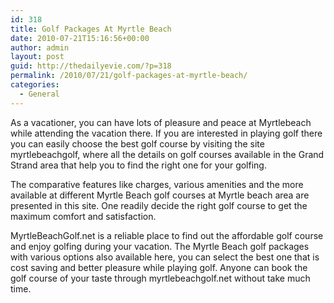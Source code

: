 ```yaml
---
id: 318
title: Golf Packages At Myrtle Beach
date: 2010-07-21T15:16:56+00:00
author: admin
layout: post
guid: http://thedailyevie.com/?p=318
permalink: /2010/07/21/golf-packages-at-myrtle-beach/
categories:
  - General
---
```

As a vacationer, you can have lots of pleasure and peace at Myrtlebeach while attending the vacation there. If you are interested in playing golf there you can easily choose the best golf course by visiting the site myrtlebeachgolf, where all the details on golf courses available in the Grand Strand area that help you to find the right one for your golfing.

The comparative features like charges, various amenities and the more available at different Myrtle Beach golf courses at Myrtle beach area are presented in this site. One readily decide the right golf course to get the maximum comfort and satisfaction.

MyrtleBeachGolf.net is a reliable place to find out the affordable golf course and enjoy golfing during your vacation. The Myrtle Beach golf packages with various options also available here, you can select the best one that is cost saving and better pleasure while playing golf. Anyone can book the golf course of your taste through myrtlebeachgolf.net without take much time.